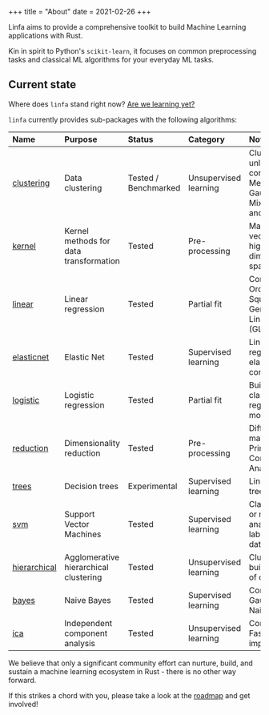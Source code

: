 +++
title = "About"
date = 2021-02-26
+++

Linfa aims to provide a comprehensive toolkit to build Machine Learning applications with Rust.

Kin in spirit to Python's `scikit-learn`, it focuses on common preprocessing tasks and classical ML algorithms for your everyday ML tasks.

## Current state

Where does `linfa` stand right now? [Are we learning yet?](http://www.arewelearningyet.com/)

`linfa` currently provides sub-packages with the following algorithms: 


| Name | Purpose | Status | Category |  Notes | 
| :--- | :--- | :---| :--- | :---| 
| [clustering](https://github.com/rust-ml/linfa-clustering/) | Data clustering | Tested / Benchmarked  | Unsupervised learning | Clustering of unlabeled data; contains K-Means, Gaussian-Mixture-Model and DBSCAN  | 
| [kernel](https://github.com/rust-ml/linfa-kernel/) | Kernel methods for data transformation  | Tested  | Pre-processing | Maps feature vector into higher-dimensional space| 
| [linear](https://github.com/rust-ml/linfa-linear/) | Linear regression | Tested  | Partial fit | Contains Ordinary Least Squares (OLS), Generalized Linear Models (GLM) | 
| [elasticnet](https://github.com/rust-ml/linfa-elasticnet/) | Elastic Net | Tested | Supervised learning | Linear regression with elastic net constraints |
| [logistic](https://github.com/rust-ml/linfa-logistic/) | Logistic regression | Tested  | Partial fit | Builds two-class logistic regression models
| [reduction](https://github.com/rust-ml/linfa-reduction/) | Dimensionality reduction | Tested  | Pre-processing | Diffusion mapping and Principal Component Analysis (PCA) |
| [trees](https://github.com/rust-ml/linfa-trees/) | Decision trees | Experimental  | Supervised learning | Linear decision trees
| [svm](https://github.com/rust-ml/linfa-svm/) | Support Vector Machines | Tested  | Supervised learning | Classification or regression analysis of labeled datasets | 
| [hierarchical](https://github.com/rust-ml/linfa-hierarchical/) | Agglomerative hierarchical clustering | Tested | Unsupervised learning | Cluster and build hierarchy of clusters |
| [bayes](https://github.com/rust-ml/linfa-bayes/) | Naive Bayes | Tested | Supervised learning | Contains Gaussian Naive Bayes |
| [ica](https://github.com/rust-ml/linfa-ica/) | Independent component analysis | Tested | Unsupervised learning | Contains FastICA implementation |

We believe that only a significant community effort can nurture, build, and sustain a machine learning ecosystem in Rust - there is no other way forward.

If this strikes a chord with you, please take a look at the [roadmap](https://github.com/rust-ml/linfa/issues/7) and get involved!
